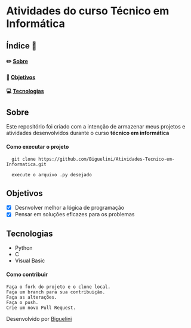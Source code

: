 # Atividades do curso Técnico em Informática
## Índice :memo:
#### ✏️ [Sobre](https://github.com/Biguelini/Atividades-Tecnico-em-Informatica#sobre)
#### 🚀 [Objetivos](https://github.com/Biguelini/Atividades-Tecnico-em-Informatica#objetivos)
#### 💻	[Tecnologias](https://github.com/Biguelini/Atividades-Tecnico-em-Informatica#tecnologias)
## Sobre
Este repositório foi criado com a intenção de armazenar meus projetos e atividades desenvolvidos durante o curso **técnico em informática** 
#### Como executar o projeto
```
  git clone https://github.com/Biguelini/Atividades-Tecnico-em-Informatica.git
  
  execute o arquivo .py desejado
```
## Objetivos
- [X] Desnvolver melhor a lógica de programação
- [X] Pensar em soluções eficazes para os problemas
## Tecnologias
* Python
* C
* Visual Basic
#### Como contribuir 
```
Faça o fork do projeto e o clone local.
Faça um branch para sua contribuição.
Faça as alterações.
Faça o push.
Crie um novo Pull Request.
```
Desenvolvido por [Biguelini](https://github.com/Biguelini)
